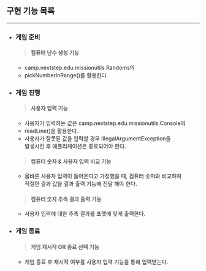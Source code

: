 ## 구현 기능 목록

---

- ### 게임 준비
  > #### 컴퓨터 난수 생성 기능
    - camp.nextstep.edu.missionutils.Randoms의
    - pickNumberInRange()를 활용한다.

- ### 게임 진행
  > #### 사용자 입력 기능
    - 사용자가 입력하는 값은 camp.nextstep.edu.missionutils.Console의
    - readLine()을 활용한다.
    - 사용자가 잘못된 값을 입력할 경우 IllegalArgumentException을 <br>
      발생시킨 후 애플리케이션은 종료되어야 한다.

  > #### 컴퓨터 숫자 & 사용자 입력 비교 기능
    - 올바른 사용자 입력이 들어온다고 가정했을 때, 컴퓨터 숫자와 비교하여 <br>
      적절한 결과 값을 결과 출력 기능에 전달 해야 한다.

  > #### 컴퓨터 숫자 추측 결과 출력 기능
    - 사용자 입력에 대한 추측 결과를 포맷에 맞게 출력한다.

- ### 게임 종료
  > #### 게임 재시작 OR 종료 선택 기능
    - 게임 종료 후 재시작 여부를 사용자 입력 기능을 통해 입력받는다.
